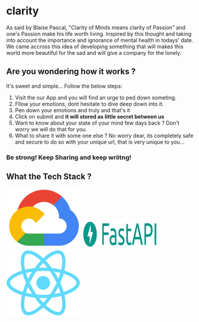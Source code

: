 # clarity

As said by Blaise Pascal, "Clarity of Minds means clarity of Passion" and one's Passion make his life worth living. Inspired by this thought and taking into account the importance and ignorance of mental health in todays' date. We came accross this idea of developing something that will makes this world more beautiful for the sad and will give a company for the lonely. 

## Are you wondering how it works ? 

It's sweet and simple... Follow the below steps:
1. Visit the our App and you will find an urge to ped down someting.
2. Fllow your emotions, dont hesitate to dive deep down into it.
3. Pen down your emotions and truly and that's it
4. Click on submit and **it will stored as little secret between us**
5. Want to know about your state of your mind few days back ? Don't worry we will do that for you.
6. What to share it with some one else ? No worry dear, its completely safe and secure to do so with your unique url, that is very unique to you...

### Be strong! Keep Sharing and keep wriitng! 

## What the Tech Stack ? 

<p float="left">
<img src="Media/social-icon-google-cloud-1200-630.png" alt="drawing" width="200"/> <img src="Media/logo-teal.png" alt="drawing" width="200" height="80"/>
<img src="Media/1280px-React-icon.svg.png" alt="drawing" width="200"/>
</p>
